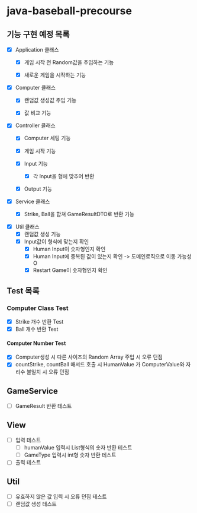 # java-baseball-precourse

## 기능 구현 예정 목록
- [x] Application 클래스
  - [x] 게임 시작 전 Random값을 주입하는 기능
  - [x] 새로운 게임을 시작하는 기능


- [x] Computer 클래스
  - [x] 랜덤값 생성값 주입 기능
  - [x] 값 비교 기능


- [x] Controller 클래스
  - [x] Computer 세팅 기능
  - [x] 게임 시작 기능
  - [x] Input 기능
    - [x] 각 Input을 형에 맞추어 반환
  - [x] Output 기능


- [x] Service 클래스
  - [x] Strike, Ball을 합쳐 GameResultDTO로 반환 기능


- [x] Util 클래스
  - [x] 랜덤값 생성 기능
  - [x] Input값이 형식에 맞는지 확인
    - [x] Human Input이 숫자형인지 확인
    - [x] Human Input에 중복된 값이 있는지 확인 -> 도메인로직으로 이동 가능성 O
    - [x] Restart Game이 숫자형인지 확인
  
## Test 목록
### Computer Class Test
- [x] Strike 개수 반환 Test
- [x] Ball 개수 반환 Test
#### Computer Number Test
- [x] Computer생성 시 다른 사이즈의 Random Array 주입 시 오류 던짐
- [x] countStrike, countBall 매서드 호출 시 HumanValue 가 ComputerValue와 자리수 불일치 시 오류 던짐

## GameService
- [ ] GameResult 반환 테스트

## View
- [ ] 입력 테스트
  - [ ] humanValue 입력시 List형식의 숫자 반환 테스트
  - [ ] GameType 입력시 int형 숫자 반환 테스트
- [ ] 출력 테스트

## Util
- [ ] 유효하지 않은 값 입력 시 오류 던짐 테스트
- [ ] 랜덤값 생성 테스트